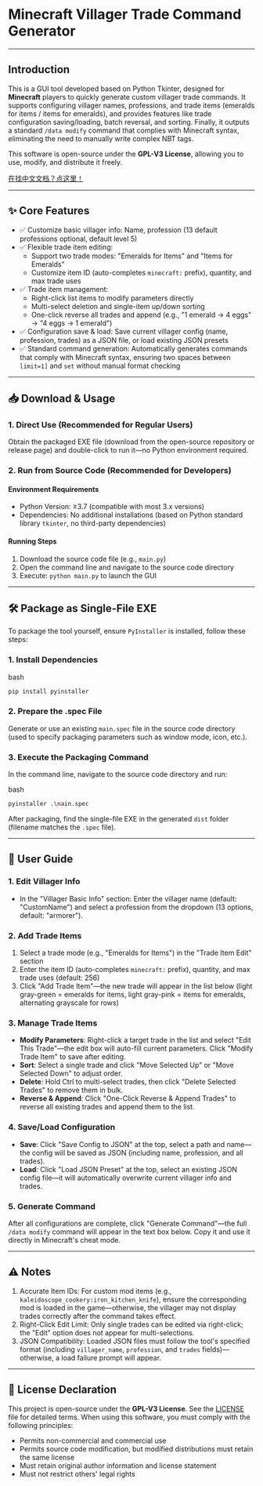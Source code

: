 # Minecraft Villager Trade Command Generator

---

## Introduction

This is a GUI tool developed based on Python Tkinter, designed for **Minecraft** players to quickly generate custom villager trade commands. It supports
 configuring villager names, professions, and trade items (emeralds for 
items / items for emeralds), and provides features like trade 
configuration saving/loading, batch reversal, and sorting. Finally, it 
outputs a standard `/data modify` command that complies with Minecraft syntax, eliminating the need to manually write complex NBT tags.

This software is open-source under the **GPL-V3 License**, allowing you to use, modify, and distribute it freely.

[在找中文文档？点这里！](README.md)

---

## ✨ Core Features

- ✅ Customize basic villager info: Name, profession (13 default professions optional, default level 5)
- ✅ Flexible trade item editing:
  - Support two trade modes: "Emeralds for Items" and "Items for Emeralds"
  - Customize item ID (auto-completes `minecraft:` prefix), quantity, and max trade uses
- ✅ Trade item management:
  - Right-click list items to modify parameters directly
  - Multi-select deletion and single-item up/down sorting
  - One-click reverse all trades and append (e.g., "1 emerald → 4 eggs" → "4 eggs → 1 emerald")
- ✅ Configuration save & load: Save current villager config (name,
   profession, trades) as a JSON file, or load existing JSON presets
- ✅ Standard command generation: Automatically generates commands that comply with Minecraft syntax, ensuring two spaces between `limit=1]` and `set` without manual format checking

---

## 📥 Download & Usage

### 1. Direct Use (Recommended for Regular Users)

Obtain
 the packaged EXE file (download from the open-source repository or 
release page) and double-click to run it—no Python environment required.

### 2. Run from Source Code (Recommended for Developers)

#### Environment Requirements

- Python Version: ≥3.7 (compatible with most 3.x versions)
- Dependencies: No additional installations (based on Python standard library `tkinter`, no third-party dependencies)

#### Running Steps

1. Download the source code file (e.g., `main.py`)
2. Open the command line and navigate to the source code directory
3. Execute: `python main.py` to launch the GUI

---

## 🛠️ Package as Single-File EXE

To package the tool yourself, ensure `PyInstaller` is installed, follow these steps:

### 1. Install Dependencies

bash

```bash
pip install pyinstaller
```

### 2. Prepare the .spec File

Generate or use an existing `main.spec` file in the source code directory (used to specify packaging parameters such as window mode, icon, etc.).

### 3. Execute the Packaging Command

In the command line, navigate to the source code directory and run:

bash

```bash
pyinstaller .\main.spec
```

After packaging, find the single-file EXE in the generated `dist` folder (filename matches the `.spec` file).

---

## 🚀 User Guide

### 1. Edit Villager Info

- In the "Villager Basic Info" section: Enter the villager name 
  (default: "CustomName") and select a profession from the dropdown (13 
  options, default: "armorer").

### 2. Add Trade Items

1. Select a trade mode (e.g., "Emeralds for Items") in the "Trade Item Edit" section
2. Enter the item ID (auto-completes `minecraft:` prefix), quantity, and max trade uses (default: 256)
3. Click "Add Trade Item"—the new trade will appear in the list below 
   (light gray-green = emeralds for items, light gray-pink = items for 
   emeralds, alternating grayscale for rows)

### 3. Manage Trade Items

- **Modify Parameters**: Right-click a target trade in 
  the list and select "Edit This Trade"—the edit box will auto-fill 
  current parameters. Click "Modify Trade Item" to save after editing.
- **Sort**: Select a single trade and click "Move Selected Up" or "Move Selected Down" to adjust order.
- **Delete**: Hold Ctrl to multi-select trades, then click "Delete Selected Trades" to remove them in bulk.
- **Reverse & Append**: Click "One-Click Reverse & Append Trades" to reverse all existing trades and append them to the list.

### 4. Save/Load Configuration

- **Save**: Click "Save Config to JSON" at the top, 
  select a path and name—the config will be saved as JSON (including name,
   profession, and all trades).
- **Load**: Click "Load JSON Preset" at the top, select 
  an existing JSON config file—it will automatically overwrite current 
  villager info and trades.

### 5. Generate Command

After all configurations are complete, click "Generate Command"—the full `/data modify` command will appear in the text box below. Copy it and use it directly in Minecraft's cheat mode.

---

## ⚠️ Notes

1. Accurate Item IDs: For custom mod items (e.g., `kaleidoscope_cookery:iron_kitchen_knife`),
   ensure the corresponding mod is loaded in the game—otherwise, the 
   villager may not display trades correctly after the command takes 
   effect.
2. Right-Click Edit Limit: Only single trades can be edited via 
   right-click; the "Edit" option does not appear for multi-selections.
3. JSON Compatibility: Loaded JSON files must follow the tool's specified format (including `villager_name`, `profession`, and `trades` fields)—otherwise, a load failure prompt will appear.

---

## 📄 License Declaration

This project is open-source under the **GPL-V3 License**. See the [LICENSE](https://www.doubao.com/chat/LICENSE) file for detailed terms. When using this software, you must comply with the following principles:

- Permits non-commercial and commercial use
- Permits source code modification, but modified distributions must retain the same license
- Must retain original author information and license statement
- Must not restrict others' legal rights
